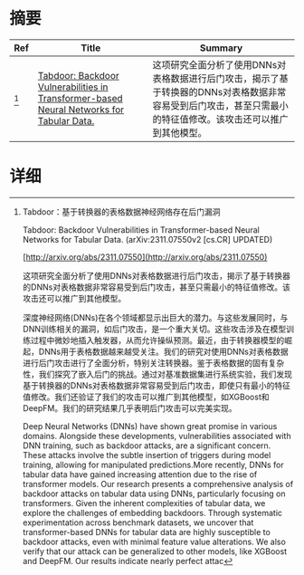 # 摘要

| Ref | Title | Summary |
| --- | --- | --- |
| [^1] | [Tabdoor: Backdoor Vulnerabilities in Transformer-based Neural Networks for Tabular Data.](http://arxiv.org/abs/2311.07550) | 这项研究全面分析了使用DNNs对表格数据进行后门攻击，揭示了基于转换器的DNNs对表格数据非常容易受到后门攻击，甚至只需最小的特征值修改。该攻击还可以推广到其他模型。 |

# 详细

[^1]: Tabdoor：基于转换器的表格数据神经网络存在后门漏洞

    Tabdoor: Backdoor Vulnerabilities in Transformer-based Neural Networks for Tabular Data. (arXiv:2311.07550v2 [cs.CR] UPDATED)

    [http://arxiv.org/abs/2311.07550](http://arxiv.org/abs/2311.07550)

    这项研究全面分析了使用DNNs对表格数据进行后门攻击，揭示了基于转换器的DNNs对表格数据非常容易受到后门攻击，甚至只需最小的特征值修改。该攻击还可以推广到其他模型。

    

    深度神经网络(DNNs)在各个领域都显示出巨大的潜力。与这些发展同时，与DNN训练相关的漏洞，如后门攻击，是一个重大关切。这些攻击涉及在模型训练过程中微妙地插入触发器，从而允许操纵预测。最近，由于转换器模型的崛起，DNNs用于表格数据越来越受关注。我们的研究对使用DNNs对表格数据进行后门攻击进行了全面分析，特别关注转换器。鉴于表格数据的固有复杂性，我们探究了嵌入后门的挑战。通过对基准数据集进行系统实验，我们发现基于转换器的DNNs对表格数据非常容易受到后门攻击，即使只有最小的特征值修改。我们还验证了我们的攻击可以推广到其他模型，如XGBoost和DeepFM。我们的研究结果几乎表明后门攻击可以完美实现。

    Deep Neural Networks (DNNs) have shown great promise in various domains. Alongside these developments, vulnerabilities associated with DNN training, such as backdoor attacks, are a significant concern. These attacks involve the subtle insertion of triggers during model training, allowing for manipulated predictions.More recently, DNNs for tabular data have gained increasing attention due to the rise of transformer models.  Our research presents a comprehensive analysis of backdoor attacks on tabular data using DNNs, particularly focusing on transformers. Given the inherent complexities of tabular data, we explore the challenges of embedding backdoors. Through systematic experimentation across benchmark datasets, we uncover that transformer-based DNNs for tabular data are highly susceptible to backdoor attacks, even with minimal feature value alterations. We also verify that our attack can be generalized to other models, like XGBoost and DeepFM. Our results indicate nearly perfect attac
    

